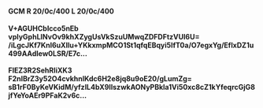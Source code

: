 #### GCM R 20/0c/400 L 20/0c/400
**V+AGUHCbIcco5nEb**<br/>**vplyGphLINvOv9khXZygUsVkSzuUMwqZDFDFtzVUl6U=**<br/>**/iLgcJKf7Knl6uXllu+YKkxmpMCO1St1qfqEBqyi5IfT0a/O7egxYg/EfIxDZ1u499AAdlew0LSR/E7c...**<br/><br/>
**FlEZ3R2SehRIiXK3**<br/>**F2nIBrZ3y52O4cvkhnlKdc6H2e8jq8u9oE20/gLumZg=**<br/>**sB1rF0ByKeVKidM/yfzIL4bX9IlszwkAONyPBkla1Vi50xc8cZ1kYfeqrcGjG8jfYeYoAEr9PFaK2v6c...**